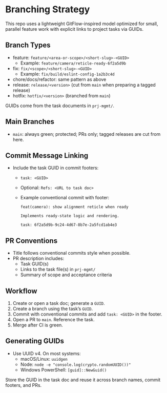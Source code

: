 # Branching Strategy

This repo uses a lightweight GitFlow-inspired model optimized for small, parallel feature work with explicit links to project tasks via GUIDs.

## Branch Types

- feature: `feature/<area-or-scope>/<short-slug>-<GUID>`
  - Example: `feature/camera/reticle-ready-6f2a5d9b`
- fix: `fix/<scope>/<short-slug>-<GUID>`
  - Example: `fix/build/eslint-config-1a2b3c4d`
- chore/docs/refactor: same pattern as above
- release: `release/<version>` (cut from `main` when preparing a tagged release)
- hotfix: `hotfix/<version>` (branched from `main`)

GUIDs come from the task documents in `prj-mgmt/`.

## Main Branches

- `main`: always green; protected; PRs only; tagged releases are cut from here.

## Commit Message Linking

- Include the task GUID in commit footers:
  - `task: <GUID>`
  - Optional: `Refs: <URL to task doc>`
  - Example conventional commit with footer:

    ```
    feat(camera): show alignment reticle when ready

    Implements ready-state logic and rendering.

    task: 6f2a5d9b-9c24-4d67-8b7e-2a5fcd1ab4e3
    ```

## PR Conventions

- Title follows conventional commits style when possible.
- PR description includes:
  - Task GUID(s)
  - Links to the task file(s) in `prj-mgmt/`
  - Summary of scope and acceptance criteria

## Workflow

1. Create or open a task doc; generate a `GUID`.
2. Create a branch using the task’s `GUID`.
3. Commit with conventional commits and add `task: <GUID>` in the footer.
4. Open a PR to `main`. Reference the task.
5. Merge after CI is green.

## Generating GUIDs

- Use UUID v4. On most systems:
  - macOS/Linux: `uuidgen`
  - Node: `node -e "console.log(crypto.randomUUID())"`
  - Windows PowerShell: `[guid]::NewGuid()`

Store the GUID in the task doc and reuse it across branch names, commit footers, and PRs.
